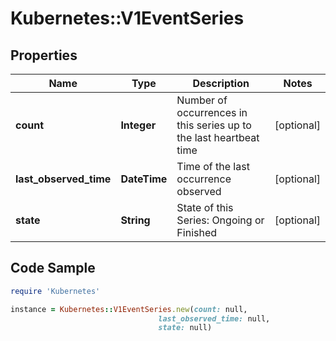 # Kubernetes::V1EventSeries

## Properties

Name | Type | Description | Notes
------------ | ------------- | ------------- | -------------
**count** | **Integer** | Number of occurrences in this series up to the last heartbeat time | [optional] 
**last_observed_time** | **DateTime** | Time of the last occurrence observed | [optional] 
**state** | **String** | State of this Series: Ongoing or Finished | [optional] 

## Code Sample

```ruby
require 'Kubernetes'

instance = Kubernetes::V1EventSeries.new(count: null,
                                 last_observed_time: null,
                                 state: null)
```


